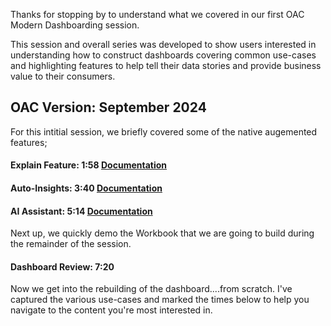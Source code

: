 Thanks for stopping by to understand what we covered in our first OAC Modern Dashboarding session.  

This session and overall series was developed to show users interested in understanding how to construct dashboards covering common use-cases and highlighting features to help tell their data stories and provide business value to their consumers.


## OAC Version: September 2024


For this intitial session, we briefly covered some of the native augemented features;

#### Explain Feature: 1:58 [Documentation](https://docs.oracle.com/en/cloud/paas/analytics-cloud/acubi/use-explain-understand-your-data.html)  

#### Auto-Insights: 3:40 [Documentation](https://docs.oracle.com/en/cloud/paas/analytics-cloud/acubi/use-auto-insights-understand-your-data.html)  

#### AI Assistant: 5:14 [Documentation](https://docs.oracle.com/en/cloud/paas/analytics-cloud/acubi/generate-visualizations-oracle-analytics-ai-assistant-and-home-page-ask.html)  

Next up, we quickly demo the Workbook that we are going to build during the remainder of the session.  

#### Dashboard Review: 7:20  

Now we get into the rebuilding of the dashboard....from scratch.  I've captured the various use-cases and marked the times below to help you navigate to the content you're most interested in.  

